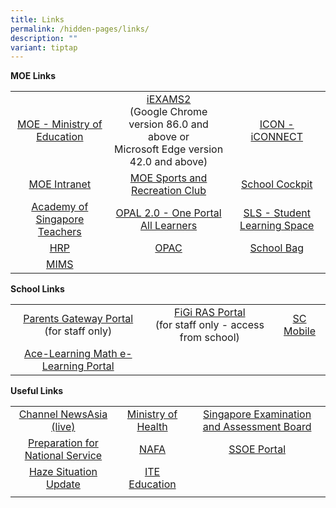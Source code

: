 ```yaml
---
title: Links
permalink: /hidden-pages/links/
description: ""
variant: tiptap
---
```

**MOE Links**    

|          |               |                              |
|:---------------:|:-----------:|:------------:|
|  <a href="https://www.moe.gov.sg/" target="_blank">MOE - Ministry of Education</a>     |  <a href="https://iexams.seab.gov.sg/login" target="_blank">iEXAMS2  </a><br>(Google Chrome version 86.0 and above or<br>Microsoft Edge version 42.0 and above) |     <a href="https://icon.moe.edu.sg/" target="_blank">ICON - iCONNECT</a>            |
|        <a href="https://intranet.moe.gov.sg/" target="_blank">MOE Intranet</a>     |                      <a href="https://www.mesrc.net/" target="_blank">MOE Sports and Recreation Club</a>         |     <a href="https://schoolcockpit.moe.gov.sg/" target="_blank">School Cockpit</a>            |
|  <a href="https://academyofsingaporeteachers.moe.edu.sg/" target="_blank">Academy of Singapore Teachers</a> |                      <a href="https://www.opal2.moe.edu.sg/" target="_blank"> OPAL 2.0 - One Portal All Learners </a>                                      |<a href="https://vle.learning.moe.edu.sg/login" target="_blank">SLS - Student Learning Space</a>   |
|                    <a href="https://www.hrp.gov.sg/hrp/#/" target="_blank">HRP </a>        |                                      <a href="https://schoolibrary.moe.edu.sg/manjusrisec" target="_blank">OPAC  </a>                                                    |       <a href="http://schoolbag.sg/" target="_blank">School Bag </a>             |
|   <a href="http://mims.moe.gov.sg/" target="_blank">MIMS</a><br> ||        |

**School Links**

|                      |             |                  |
|:---------------:|:-----------:|:------------:|
|  <a href="https://pg.moe.edu.sg/" target="_blank">Parents Gateway Portal </a>    <br>(for staff only)          |  <a href="http://n7307sadmw01482/ras" target="_blank">FiGi RAS Portal</a>   <br>(for staff only - access from school) |          <a href="https://scmobile.moe.edu.sg/" target="_blank">SC Mobile</a>                          |
|  <a href="http://www.ace-learning.com/" target="_blank">Ace-Learning Math e-Learning Portal</a>  |       |  |

**Useful Links**

|    |    |  |
|:---------------:|:-----------:|:------------:|
|    <a href="https://www.channelnewsasia.com/tv/live">Channel NewsAsia (live)  </a>     |             <a href="https://www.moh.gov.sg/" target="_blank">Ministry of Health </a>                       |  <a href="https://www.seab.gov.sg/" target="_blank">Singapore Examination and Assessment Board  </a>         |
|<a href="https://www.ns.sg/nsp/portal/site/start" target="_blank">Preparation for National Service </a>                                                   |                   <a href="https://www.nafa.edu.sg/" target="_blank">NAFA   </a>                        |              <a href="https://ssoe2.moe.edu.sg/" target="_blank">SSOE Portal </a>                   |
|    <a href="https://www.haze.gov.sg/" target="_blank">Haze Situation Update </a>      |                 <a href="https://www.ite.edu.sg/" target="_blank">ITE Education</a>           |                                            |
|            |                                  |